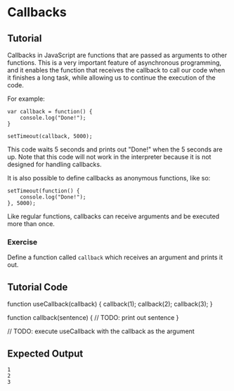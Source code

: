 # Callbacks

Tutorial
--------

Callbacks in JavaScript are functions that are passed as arguments to other functions. This is a very important feature of asynchronous programming, and it enables the function that receives the callback to call our code when it finishes a long task, while allowing us to continue the execution of the code.

For example:

	var callback = function() {
		console.log("Done!");
	}

	setTimeout(callback, 5000);

This code waits 5 seconds and prints out "Done!" when the 5 seconds are up. Note that this code will not work in the interpreter because it is not designed for handling callbacks.

It is also possible to define callbacks as anonymous functions, like so:

	setTimeout(function() {
	    console.log("Done!");
	}, 5000);

Like regular functions, callbacks can receive arguments and be executed more than once.

### Exercise

Define a function called `callback` which receives an argument and prints it out.

Tutorial Code
-------------

function useCallback(callback)
{
	callback(1);
	callback(2);
	callback(3);
}

function callback(sentence) {
    // TODO: print out sentence
}

// TODO: execute useCallback with the callback as the argument

Expected Output
---------------
	1
	2
	3
